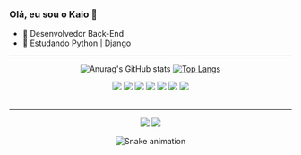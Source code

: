 ### Olá, eu sou o Kaio 👋


- 🔭 Desenvolvedor Back-End
- 🌱 Estudando Python | Django


<hr>

<div align="center">
  
  ![Anurag's GitHub stats](https://github-readme-stats.vercel.app/api?username=kaioid&theme=dark&show_icons=true&count_private=true&custom_title=Stats&line_height=20) 
  [![Top Langs](https://github-readme-stats.vercel.app/api/top-langs/?username=kaioid&theme=dark&custom_title=Linguagens&card_width=444&line_height=100&layout=compact&count_private=true)](https://github.com/anuraghazra/github-readme-stats)
</div>
<div align="center">
  <img src="https://img.icons8.com/color/96/000000/python--v1.png"/>
  <img src="https://img.icons8.com/color/96/000000/django.png"/>
  <img src="https://img.icons8.com/color/96/000000/postgreesql.png"/>
  <img src="https://img.icons8.com/color/96/000000/html-5--v1.png"/>
  <img src="https://img.icons8.com/color/96/000000/css3.png"/>
  <img src="https://img.icons8.com/color/96/000000/javascript--v1.png"/>
  <img src="https://img.icons8.com/color/96/000000/bootstrap.png"/>
</div>
<br>
<hr>
<div align="center">
  
  <a href="https://www.linkedin.com/in/kaioid" target="_blank"><img src="https://img.shields.io/badge/-LinkedIn-%230077B5?style=for-the-badge&logo=linkedin&logoColor=white" target="_blank"></a>
  <a href="mailto:kaioigordinizz@gmail.com" target="_blank"><img src="https://img.shields.io/badge/Gmail-D14836?style=for-the-badge&logo=gmail&logoColor=white" target="_blank"></a>
</div>  
<div align="center">
  
  ![Snake animation](https://github.com/kaioid/kaioid/blob/output/github-contribution-grid-snake.svg)
</div>

